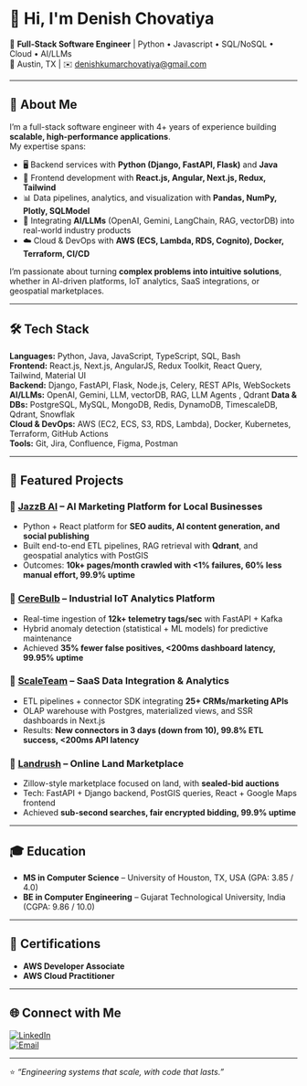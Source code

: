 # 👋 Hi, I'm Denish Chovatiya  

🚀 **Full-Stack Software Engineer** | Python • Javascript • SQL/NoSQL • Cloud • AI/LLMs  
📍 Austin, TX | ✉️ [denishkumarchovatiya@gmail.com](mailto:denishkumarchovatiya@gmail.com)  

---

## 🔹 About Me  
I’m a full-stack software engineer with 4+ years of experience building **scalable, high-performance applications**.  
My expertise spans:  
- 🖥️ Backend services with **Python (Django, FastAPI, Flask)** and **Java**  
- 🎨 Frontend development with **React.js, Angular, Next.js, Redux, Tailwind**  
- 📊 Data pipelines, analytics, and visualization with **Pandas, NumPy, Plotly, SQLModel**  
- 🤖 Integrating **AI/LLMs** (OpenAI, Gemini, LangChain, RAG, vectorDB) into real-world industry products  
- ☁️ Cloud & DevOps with **AWS (ECS, Lambda, RDS, Cognito), Docker, Terraform, CI/CD**  

I’m passionate about turning **complex problems into intuitive solutions**, whether in AI-driven platforms, IoT analytics, SaaS integrations, or geospatial marketplaces.  

---

## 🛠️ Tech Stack  

**Languages:** Python, Java, JavaScript, TypeScript, SQL, Bash  
**Frontend:** React.js, Next.js, AngularJS, Redux Toolkit, React Query, Tailwind, Material UI  
**Backend:** Django, FastAPI, Flask, Node.js, Celery, REST APIs, WebSockets  
**AI/LLMs:** OpenAI, Gemini, LLM, vectorDB, RAG, LLM Agents , Qdrant
**Data & DBs:** PostgreSQL, MySQL, MongoDB, Redis, DynamoDB, TimescaleDB, Qdrant, Snowflak  
**Cloud & DevOps:** AWS (EC2, ECS, S3, RDS, Lambda), Docker, Kubernetes, Terraform, GitHub Actions  
**Tools:** Git, Jira, Confluence, Figma, Postman  

---

## 📂 Featured Projects  

### 🔹 [JazzB AI](#) – AI Marketing Platform for Local Businesses  
- Python + React platform for **SEO audits, AI content generation, and social publishing**  
- Built end-to-end ETL pipelines, RAG retrieval with **Qdrant**, and geospatial analytics with PostGIS  
- Outcomes: **10k+ pages/month crawled with <1% failures, 60% less manual effort, 99.9% uptime**  

### 🔹 [CereBulb](#) – Industrial IoT Analytics Platform  
- Real-time ingestion of **12k+ telemetry tags/sec** with FastAPI + Kafka  
- Hybrid anomaly detection (statistical + ML models) for predictive maintenance  
- Achieved **35% fewer false positives, <200ms dashboard latency, 99.95% uptime**  

### 🔹 [ScaleTeam](#) – SaaS Data Integration & Analytics  
- ETL pipelines + connector SDK integrating **25+ CRMs/marketing APIs**  
- OLAP warehouse with Postgres, materialized views, and SSR dashboards in Next.js  
- Results: **New connectors in 3 days (down from 10), 99.8% ETL success, <200ms API latency**  

### 🔹 [Landrush](#) – Online Land Marketplace  
- Zillow-style marketplace focused on land, with **sealed-bid auctions**  
- Tech: FastAPI + Django backend, PostGIS queries, React + Google Maps frontend  
- Achieved **sub-second searches, fair encrypted bidding, 99.9% uptime**  

---

## 🎓 Education  

- **MS in Computer Science** – University of Houston, TX, USA (GPA: 3.85 / 4.0)  
- **BE in Computer Engineering** – Gujarat Technological University, India (CGPA: 9.86 / 10.0)  

---

## 🏅 Certifications  

- **AWS Developer Associate**  
- **AWS Cloud Practitioner**  

---

## 🌐 Connect with Me  

[![LinkedIn](https://img.shields.io/badge/-LinkedIn-0A66C2?style=flat&logo=linkedin&logoColor=white)](www.linkedin.com/in/denishchovatiya)  
[![Email](https://img.shields.io/badge/-Email-D14836?style=flat&logo=gmail&logoColor=white)](mailto:denishkumarchovatiya@gmail.com)  

---
⭐️ *“Engineering systems that scale, with code that lasts.”*  
